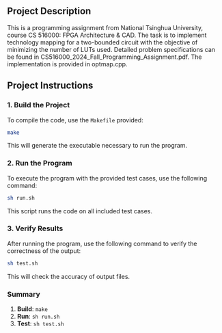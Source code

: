 ## Project Description

This is a programming assignment from National Tsinghua University, course CS 516000: FPGA Architecture & CAD. The task is to implement technology mapping for a two-bounded circuit with the objective of minimizing the number of LUTs used. Detailed problem specifications can be found in CS516000_2024_Fall_Programming_Assignment.pdf. The implementation is provided in optmap.cpp.

## Project Instructions

### 1. Build the Project
To compile the code, use the `Makefile` provided:

```bash
make
```
This will generate the executable necessary to run the program.

### 2. Run the Program

To execute the program with the provided test cases, use the following command:
```bash
sh run.sh
```

This script runs the code on all included test cases.

### 3. Verify Results

After running the program, use the following command to verify the correctness of the output:

```bash
sh test.sh
```

This will check the accuracy of output files.

### Summary
1. **Build**: `make`
2. **Run**: `sh run.sh`
3. **Test**: `sh test.sh`

